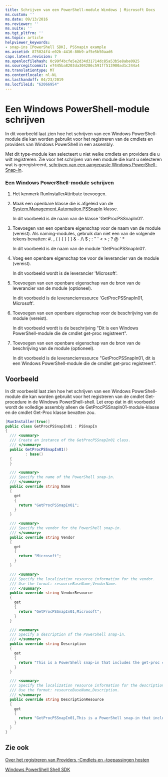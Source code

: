 ```yaml
---
title: Schrijven van een PowerShell-module Windows | Microsoft Docs
ms.custom: ''
ms.date: 09/13/2016
ms.reviewer: ''
ms.suite: ''
ms.tgt_pltfrm: ''
ms.topic: article
helpviewer_keywords:
- snap-ins [PowerShell SDK], PSSnapin example
ms.assetid: 875024f4-e02b-4416-80b9-af5e5b50aad6
caps.latest.revision: 7
ms.openlocfilehash: 0c99f4bcfe5e2d34d31714dc85a53b5e8abe0925
ms.sourcegitcommit: e7445ba8203da304286c591ff513900ad1c244a4
ms.translationtype: MT
ms.contentlocale: nl-NL
ms.lasthandoff: 04/23/2019
ms.locfileid: "62066954"
---
```

# <a name="writing-a-windows-powershell-snap-in"></a>Een Windows PowerShell-module schrijven

In dit voorbeeld laat zien hoe het schrijven van een Windows PowerShell-module die kan worden gebruikt voor het registreren van de cmdlets en providers van Windows PowerShell in een assembly.

Met dit type-module kan selecteert u niet welke cmdlets en providers die u wilt registreren. Zie voor het schrijven van een module die kunt u selecteren wat is geregistreerd, [schrijven van een aangepaste Windows PowerShell-Snap-in](./writing-a-custom-windows-powershell-snap-in.md).

### <a name="writing-a-windows-powershell-snap-in"></a>Een Windows PowerShell-module schrijven

1. Het kenmerk RunInstallerAttribute toevoegen.

2. Maak een openbare klasse die is afgeleid van de [System.Management.Automation.PSSnapIn](/dotnet/api/System.Management.Automation.PSSnapIn) klasse.

    In dit voorbeeld is de naam van de klasse 'GetProcPSSnapIn01'.

3. Toevoegen van een openbare eigenschap voor de naam van de module (vereist). Als naming-modules, gebruik dan niet een van de volgende tekens bevatten: #. , ( ) { } [ ] & - /\ $ ; : " ' \< > ; ? @ ` *

    In dit voorbeeld is de naam van de module 'GetProcPSSnapIn01'.

4. Voeg een openbare eigenschap toe voor de leverancier van de module (vereist).

    In dit voorbeeld wordt is de leverancier 'Microsoft'.

5. Toevoegen van een openbare eigenschap van de bron van de leverancier van de module (optioneel).

    In dit voorbeeld is de leverancierresource 'GetProcPSSnapIn01, Microsoft'.

6. Toevoegen van een openbare eigenschap voor de beschrijving van de module (vereist).

    In dit voorbeeld wordt is de beschrijving "Dit is een Windows PowerShell-module die de cmdlet get-proc registreert".

7. Toevoegen van een openbare eigenschap van de bron van de beschrijving van de module (optioneel).

    In dit voorbeeld is de leverancierresource "GetProcPSSnapIn01, dit is een Windows PowerShell-module die de cmdlet get-proc registreert".

## <a name="example"></a>Voorbeeld

In dit voorbeeld laat zien hoe het schrijven van een Windows PowerShell-module die kan worden gebruikt voor het registreren van de cmdlet Get-procedure in de Windows PowerShell-shell. Let erop dat in dit voorbeeld wordt de volledige assembly alleen de GetProcPSSnapIn01-module-klasse en de cmdlet Get-Proc klasse bevatten zou.

```csharp
[RunInstaller(true)]
public class GetProcPSSnapIn01 : PSSnapIn
{
  /// <summary>
  /// Create an instance of the GetProcPSSnapIn01 class.
  /// </summary>
  public GetProcPSSnapIn01()
         : base()
  {
  }

  /// <summary>
  /// Specify the name of the PowerShell snap-in.
  /// </summary>
  public override string Name
  {
    get
    {
      return "GetProcPSSnapIn01";
    }
  }

  /// <summary>
  /// Specify the vendor for the PowerShell snap-in.
  /// </summary>
  public override string Vendor
  {
    get
    {
      return "Microsoft";
    }
  }

  /// <summary>
  /// Specify the localization resource information for the vendor.
  /// Use the format: resourceBaseName,VendorName.
  /// </summary>
  public override string VendorResource
  {
    get
    {
      return "GetProcPSSnapIn01,Microsoft";
    }
  }

  /// <summary>
  /// Specify a description of the PowerShell snap-in.
  /// </summary>
  public override string Description
  {
    get
    {
      return "This is a PowerShell snap-in that includes the get-proc cmdlet.";
    }
  }

  /// <summary>
  /// Specify the localization resource information for the description.
  /// Use the format: resourceBaseName,Description.
  /// </summary>
  public override string DescriptionResource
  {
    get
    {
      return "GetProcPSSnapIn01,This is a PowerShell snap-in that includes the get-proc cmdlet.";
    }
  }
}
```

## <a name="see-also"></a>Zie ook

[Over het registreren van Providers,-Cmdlets en -toepassingen hosten](http://msdn.microsoft.com/en-us/a41e9054-29c8-40ab-bf2b-8ce4e7ec1c8c)

[Windows PowerShell Shell SDK](../windows-powershell-reference.md)
